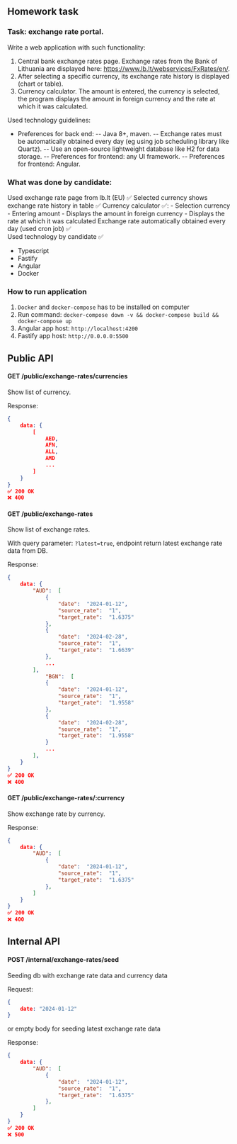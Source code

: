 
## Homework task

### Task: exchange rate portal.

 Write a web application with such functionality:

1. Central bank exchange rates page. Exchange rates from the Bank of Lithuania are displayed here: <https://www.lb.lt/webservices/FxRates/en/>.
2. After selecting a specific currency, its exchange rate history is displayed (chart or table).
3. Currency calculator. The amount is entered, the currency is selected, the program displays the amount in foreign currency and the rate at which it was calculated.

Used technology guidelines:

- Preferences for back end:
-- Java 8+, maven.
-- Exchange rates must be automatically obtained every day (eg using job scheduling library like Quartz).
-- Use an open-source lightweight database like H2 for data storage.
-- Preferences for frontend: any UI framework.
-- Preferences for frontend: Angular.

### What was done by candidate:
Used exchange rate page from lb.lt (EU) ✅
Selected currency shows exchange rate history in table ✅
Currency calculator ✅:
	- Selection currency
	- Entering amount
	- Displays the amount in foreign currency
	- Displays the rate at which it was calculated
Exchange rate automatically obtained every day (used cron job) ✅	
Used technology by candidate ✅
- Typescript 
- Fastify
- Angular 
- Docker

### How to run application
1. `Docker` and `docker-compose` has to be installed on computer
2. Run command: `docker-compose down -v && docker-compose build && docker-compose up`
3. Angular app host: `http://localhost:4200`
4. Fastify app host: `http://0.0.0.0:5500`


## Public API

#### GET /public/exchange-rates/currencies
Show list of currency.

Response:
```json
{
	data: {
		[
		    AED,
		    AFN,
		    ALL,
		    AMD
		    ...
		]
	}
}
✅ 200 OK
❌ 400
```

#### GET /public/exchange-rates
Show list of exchange rates.

With query parameter: `?latest=true`, endpoint return latest exchange rate data from DB.

Response:
```json
{
	data: {
		"AUD":  [
			{
				"date":  "2024-01-12",
				"source_rate":  "1",
				"target_rate":  "1.6375"
			},
			{
				"date":  "2024-02-28",
				"source_rate":  "1",
				"target_rate":  "1.6639"
			},
			...
		],
			"BGN":  [
			{
				"date":  "2024-01-12",
				"source_rate":  "1",
				"target_rate":  "1.9558"
			},
			{
				"date":  "2024-02-28",
				"source_rate":  "1",
				"target_rate":  "1.9558"
			}
			...
		],
	}
}
✅ 200 OK
❌ 400
```

#### GET /public/exchange-rates/:currency
Show exchange rate by currency.

Response:
```json
{
	data: {
		"AUD":  [
			{
				"date":  "2024-01-12",
				"source_rate":  "1",
				"target_rate":  "1.6375"
			},
		]
	}
}
✅ 200 OK
❌ 400
```


## Internal API

#### POST /internal/exchange-rates/seed
Seeding db with exchange rate data and currency data


Request: 
```json
{
	date: "2024-01-12"
}
```
or empty body for seeding latest exchange rate data

Response:
```json
{
	data: {
		"AUD":  [
			{
				"date":  "2024-01-12",
				"source_rate":  "1",
				"target_rate":  "1.6375"
			},
		]
	}
}
✅ 200 OK
❌ 500
```
